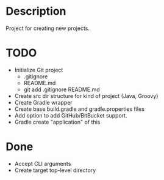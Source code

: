 # Description #

Project for creating new projects.

# TODO #

* Initialize Git project
  * .gitignore
  * README.md
  * git add .gitignore README.md
* Create src dir structure for kind of project (Java, Groovy)
* Create Gradle wrapper
* Create base build.gradle and gradle.properties files
* Add option to add GitHub/BitBucket support.
* Gradle create "application" of this


# Done #

* Accept CLI arguments
* Create target top-level directory
